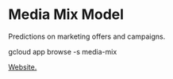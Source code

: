 # Media Mix Model
Predictions on marketing offers and campaigns.

gcloud app browse -s media-mix

[Website.](media-mix-dot-datacouch-279209.uc.r.appspot.com)
